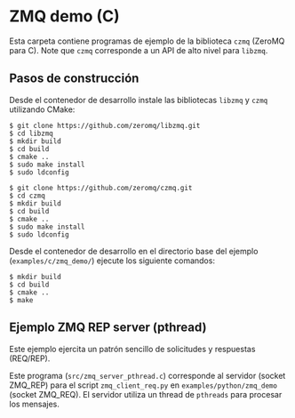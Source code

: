 # ZMQ demo (C)

Esta carpeta contiene programas de ejemplo de la biblioteca `czmq` (ZeroMQ para C). Note que `czmq` corresponde a un API de alto nivel para `libzmq`.

## Pasos de construcción
Desde el contenedor de desarrollo instale las bibliotecas `libzmq` y `czmq` utilizando CMake:

```console
$ git clone https://github.com/zeromq/libzmq.git
$ cd libzmq
$ mkdir build
$ cd build
$ cmake ..
$ sudo make install
$ sudo ldconfig
```

```console
$ git clone https://github.com/zeromq/czmq.git
$ cd czmq
$ mkdir build
$ cd build
$ cmake ..
$ sudo make install
$ sudo ldconfig
```

Desde el contenedor de desarrollo en el directorio base del ejemplo (`examples/c/zmq_demo/`) ejecute los siguiente comandos:

```console
$ mkdir build
$ cd build
$ cmake ..
$ make
```

## Ejemplo ZMQ REP server (pthread)

Este ejemplo ejercita un patrón sencillo de solicitudes y respuestas (REQ/REP).

Este programa (`src/zmq_server_pthread.c`) corresponde al servidor (socket ZMQ_REP) para el script `zmq_client_req.py` en `examples/python/zmq_demo` (socket ZMQ_REQ). El servidor utiliza un thread de ``pthreads`` para procesar los mensajes.
